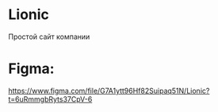 # Lionic
Простой сайт компании

# Figma: 
https://www.figma.com/file/G7A1ytt96Hf82Suipaq51N/Lionic?t=6uRmmgbRyts37CpV-6

